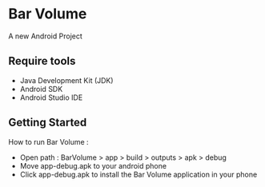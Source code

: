 # Bar Volume

A new Android Project

## Require tools

- Java Development Kit (JDK)
- Android SDK
- Android Studio IDE

## Getting Started

How to run Bar Volume :

- Open path : BarVolume > app > build > outputs > apk > debug
- Move app-debug.apk to your android phone
- Click app-debug.apk to install the Bar Volume application in your phone